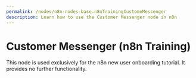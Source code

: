 ```yaml
---
permalink: /nodes/n8n-nodes-base.n8nTrainingCustomeMessenger
description: Learn how to use the Customer Messenger node in n8n
---
```


# Customer Messenger (n8n Training)

This node is used exclusively for the n8n new user onboarding tutorial. It provides no further functionality.